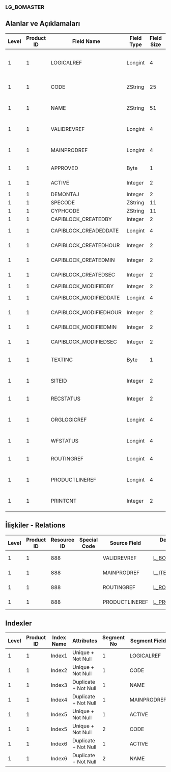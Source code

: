 ### LG_BOMASTER

## Alanlar ve Açıklamaları

**Level**|**Product ID**|**Field Name**|**Field Type**|**Field Size**|**Field Offset**|**Türkçe Açıklama**|**Expression**
-----|-----|-----|-----|-----|-----|-----|-----
1|1|LOGICALREF|Longint|4|0|Ürün Reçetesi Logical Ref.|Bill Of Material Logical Reference
1|1|CODE|ZString|25|4|Ürün Reçetesi Kodu|Bill Of Material Code
1|1|NAME|ZString|51|29|Ürün Reçetesi Açıklaması|Bill Of Material Description
1|1|VALIDREVREF|Longint|4|80|Geçerli revizyon ref.|Valid Revision Reference
1|1|MAINPRODREF|Longint|4|84|Ana Ürün Ref.|Main Product Reference
1|1|APPROVED|Byte|1|88|Onay Bilgisi|Approval Info
1|1|ACTIVE|Integer|2|89|Kullanım durumu|Usage Status
1|1|DEMONTAJ|Integer|2|91|Demontaj|Demounting
1|1|SPECODE|ZString|11|93|Özel Kod|Aux. Code
1|1|CYPHCODE|ZString|11|104|Yetki Kodu|Auth. Code
1|1|CAPIBLOCK_CREATEDBY|Integer|2|115|Oluşturan|Created By
1|1|CAPIBLOCK_CREADEDDATE|Longint|4|117|Oluşturulma Tarihi|Created Date
1|1|CAPIBLOCK_CREATEDHOUR|Integer|2|121|Oluşturulma Saati|Created Hour
1|1|CAPIBLOCK_CREATEDMIN|Integer|2|123|Oluşturulma Dakikası|Created Minute
1|1|CAPIBLOCK_CREATEDSEC|Integer|2|125|Oluşturulma Saniyesi|Created Second
1|1|CAPIBLOCK_MODIFIEDBY|Integer|2|127|Değiştiren|Modified By
1|1|CAPIBLOCK_MODIFIEDDATE|Longint|4|129|Değiştirilme Tarihi|Modified Date
1|1|CAPIBLOCK_MODIFIEDHOUR|Integer|2|133|Değiştirilme Saati|Modified Hour
1|1|CAPIBLOCK_MODIFIEDMIN|Integer|2|135|Değiştirilme Dakikası|Modified Minute
1|1|CAPIBLOCK_MODIFIEDSEC|Integer|2|137|Değiştirilme Saniyesi|Modified Second
1|1|TEXTINC|Byte|1|139|Ayrıntılı Açıklama İçerir|Contains Detail Description
1|1|SITEID|Integer|2|140|Veri Merkezi|Data Processing Site
1|1|RECSTATUS|Integer|2|142|Kayıt Durumu|Record Status
1|1|ORGLOGICREF|Longint|4|144|Orijinal Kayıt Log. Ref.|Original Record Logical Reference
1|1|WFSTATUS|Longint|4|148|Kullanımda Değil|Not In Use
1|1|ROUTINGREF|Longint|4|152|Üretim rotası ref.|Production Route Reference
1|1|PRODUCTLINEREF|Longint|4|156|Üretim satırı ref.|Product Line Reference
1|1|PRINTCNT|Integer|2|160|Basılmış Olanların Sayısı|Count Of Printed

## İlişkiler - Relations

**Level**|**Product ID**|**Resource ID**|**Special Code**|**Source Field**|**Destination Table**|**Destination Field**|**Relation Type**|**Extra Condition**
-----|-----|-----|-----|-----|-----|-----|-----|-----
1|1|888||VALIDREVREF|[L_BOMREVSN](../LG_BOMREVSN "L_BOMREVSN")|LOGICALREF|one-to-one|
1|1|888||MAINPRODREF|[L_ITEMS](../LG_ITEMS "L_ITEMS")|LOGICALREF|one-to-one|
1|1|888||ROUTINGREF|[L_ROUTING](../LG_ROUTING "L_ROUTING")|LOGICALREF|one-to-one|
1|1|888||PRODUCTLINEREF|[L_PRODUCTLINE](../LG_PRODUCTLINEP "L_PRODUCTLINE")|LOGICALREF|one-to-one|

## Indexler

**Level**|**Product ID**|**Index Name**|**Attributes**|**Segment No**|**Segment Field**|**Sense**
-----|-----|-----|-----|-----|-----|-----
1|1|Index1|Unique + Not Null|1|LOGICALREF|Ascending
1|1|Index2|Unique + Not Null|1|CODE|Ascending
1|1|Index3|Duplicate + Not Null|1|NAME|Ascending
1|1|Index4|Duplicate + Not Null|1|MAINPRODREF|Ascending
1|1|Index5|Unique + Not Null|1|ACTIVE|Ascending
1|1|Index5|Unique + Not Null|2|CODE|Ascending
1|1|Index6|Duplicate + Not Null|1|ACTIVE|Ascending
1|1|Index6|Duplicate + Not Null|2|NAME|Ascending
